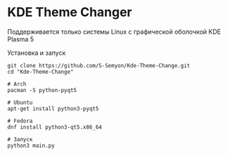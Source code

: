 # KDE Theme Changer
Поддерживается только системы Linux с графической оболочкой KDE Plasma 5

Установка и запуск
```
git clone https://github.com/S-Semyon/Kde-Theme-Change.git
cd "Kde-Theme-Change"

# Arch
pacman -S python-pyqt5

# Ubuntu
apt-get install python3-pyqt5

# Fedora
dnf install python3-qt5.x86_64

# Запуск
python3 main.py 
```
